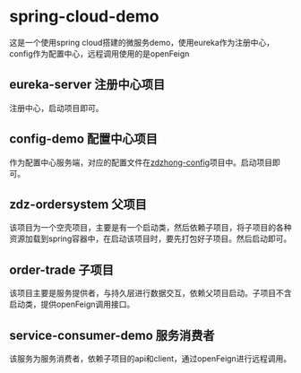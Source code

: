 # spring-cloud-demo
这是一个使用spring cloud搭建的微服务demo，使用eureka作为注册中心，config作为配置中心，远程调用使用的是openFeign

##  eureka-server 注册中心项目

注册中心，启动项目即可。

## config-demo 配置中心项目

作为配置中心服务端，对应的配置文件在[zdzhong-config](https://github.com/zdzhong/zdzhong-config)项目中。启动项目即可。

##  zdz-ordersystem 父项目

该项目为一个空壳项目，主要是有一个启动类，然后依赖子项目，将子项目的各种资源加载到spring容器中，在启动该项目时，要先打包好子项目。然后启动即可。

## order-trade 子项目

该项目主要是服务提供者，与持久层进行数据交互，依赖父项目启动。子项目不含启动类，提供openFeign调用接口。

## service-consumer-demo 服务消费者

该服务为服务消费者，依赖子项目的api和client，通过openFeign进行远程调用。
